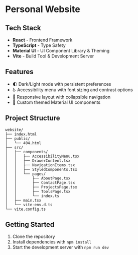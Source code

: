 # Personal Website

## Tech Stack

- **React** - Frontend Framework
- **TypeScript** - Type Safety
- **Material UI** - UI Component Library & Theming
- **Vite** - Build Tool & Development Server

## Features

- 🌓 Dark/Light mode with persistent preferences
- ♿ Accessibility menu with font sizing and contrast options
- 📱 Responsive layout with collapsible navigation
- 🎨 Custom themed Material UI components


## Project Structure

```
website/
├── index.html
├── public/
│   └── 404.html
├── src/
│   ├── components/
│   │   ├── AccessibilityMenu.tsx
│   │   ├── DrawerContent.tsx
│   │   ├── NavigationItems.tsx
│   │   ├── StyledComponents.tsx
│   │   └── pages/
│   │       ├── AboutPage.tsx
│   │       ├── ContactPage.tsx
│   │       ├── ProjectsPage.tsx
│   │       ├── ToolsPage.tsx
│   │       └── index.ts
│   ├── main.tsx
│   └── vite-env.d.ts
└── vite.config.ts
```

## Getting Started

1. Clone the repository
2. Install dependencies with `npm install`
3. Start the development server with `npm run dev`